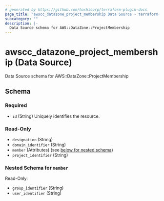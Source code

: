 ```yaml
---
# generated by https://github.com/hashicorp/terraform-plugin-docs
page_title: "awscc_datazone_project_membership Data Source - terraform-provider-awscc"
subcategory: ""
description: |-
  Data Source schema for AWS::DataZone::ProjectMembership
---
```


# awscc_datazone_project_membership (Data Source)

Data Source schema for AWS::DataZone::ProjectMembership



<!-- schema generated by tfplugindocs -->
## Schema

### Required

- `id` (String) Uniquely identifies the resource.

### Read-Only

- `designation` (String)
- `domain_identifier` (String)
- `member` (Attributes) (see [below for nested schema](#nestedatt--member))
- `project_identifier` (String)

<a id="nestedatt--member"></a>
### Nested Schema for `member`

Read-Only:

- `group_identifier` (String)
- `user_identifier` (String)
